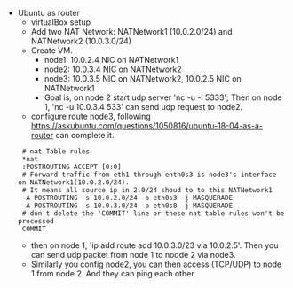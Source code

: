 * Ubuntu as router
  * virtualBox setup
  * Add two NAT Network: NATNetwork1 (10.0.2.0/24) and NATNetwork2 (10.0.3.0/24)
  * Create VM.
    * node1: 10.0.2.4 NIC on NATNetwork1
    * node2: 10.0.3.4 NIC on NATNetwork2
    * node3: 10.0.3.5 NIC on NATNetwork2,  10.0.2.5 NIC on NATNetwork1
    * Goal is, on node 2 start udp server 'nc -u -l 5333'; Then on node 1, 'nc -u 10.0.3.4 533' can send udp request to node2.
  * configure route node3, following https://askubuntu.com/questions/1050816/ubuntu-18-04-as-a-router can complete it.
  ```
   # nat Table rules
   *nat
   :POSTROUTING ACCEPT [0:0]
   # Forward traffic from eth1 through enth0s3 is node3's interface on NATNetwork1(10.0.2.0/24).  
   # It means all source ip in 2.0/24 shoud to to this NATNetwork1
   -A POSTROUTING -s 10.0.2.0/24 -o eth0s3 -j MASQUERADE
   -A POSTROUTING -s 10.0.3.0/24 -o eth0s8 -j MASQUERADE
   # don't delete the 'COMMIT' line or these nat table rules won't be processed
   COMMIT
  ```
  * then on node 1, 'ip add route add 10.0.3.0/23 via 10.0.2.5'.  Then you can send udp packet from node 1 to nodde 2 via node3.
  * Similarly you config node2, you can then access (TCP/UDP) to node 1 from node 2.  And they can ping each other
